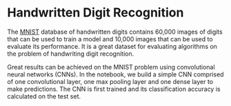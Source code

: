 # Handwritten Digit Recognition
The [MNIST](http://yann.lecun.com/exdb/mnist/) database of handwritten digits contains 60,000 images of digits that can be used to train a model and 10,000 images that can be used to evaluate its performance. It is a great dataset for evaluating algorithms on the problem of handwriting digit recognition.

Great results can be achieved on the MNIST problem using convolutional neural networks (CNNs). In the notebook, we build a simple CNN comprised of one convolutional layer, one max pooling layer and one dense layer to make predictions. The CNN is first trained and its classification accuracy is calculated on the test set.

